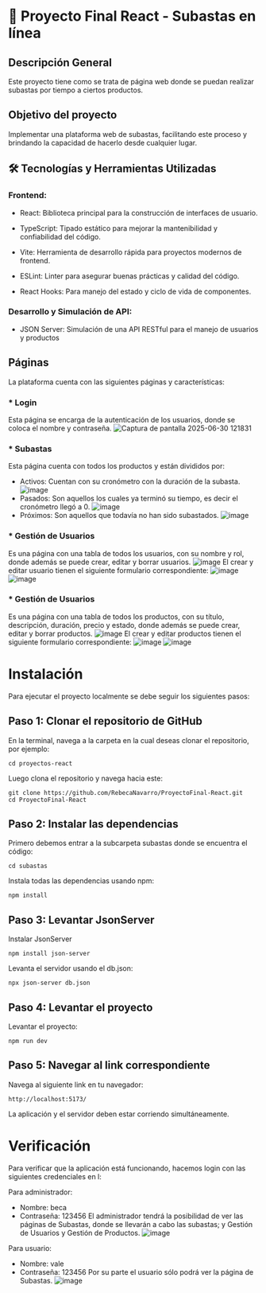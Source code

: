 # 💸 Proyecto Final React - Subastas en línea 
## Descripción General
Este proyecto tiene como se trata de página web donde se puedan realizar subastas por tiempo a ciertos productos.

## Objetivo del proyecto
Implementar una plataforma web de subastas, facilitando este proceso y brindando la capacidad de hacerlo desde cualquier lugar.

## 🛠️ Tecnologías y Herramientas Utilizadas
### Frontend:
- React: Biblioteca principal para la construcción de interfaces de usuario.

- TypeScript: Tipado estático para mejorar la mantenibilidad y confiabilidad del código.

- Vite: Herramienta de desarrollo rápida para proyectos modernos de frontend.

- ESLint: Linter para asegurar buenas prácticas y calidad del código.

- React Hooks: Para manejo del estado y ciclo de vida de componentes.

### Desarrollo y Simulación de API:
- JSON Server: Simulación de una API RESTful para el manejo de usuarios y productos

## Páginas
La plataforma cuenta con las siguientes páginas y características:
### * Login
Esta página se encarga de la autenticación de los usuarios, donde se coloca el nombre y contraseña.
![Captura de pantalla 2025-06-30 121831](https://github.com/user-attachments/assets/be8329c0-7d00-4ad2-8247-ed5946b562b9)
### * Subastas
Esta página cuenta con todos los productos y están divididos por:
- Activos: Cuentan con su cronómetro con la duración de la subasta.
  ![image](https://github.com/user-attachments/assets/50bb6eda-137d-44e4-b4ee-b39d3e8e235f)
- Pasados: Son aquellos los cuales ya terminó su tiempo, es decir el cronómetro llegó a 0.
  ![image](https://github.com/user-attachments/assets/c67827fc-55a1-445a-bda4-a6e39a8a91cb)
- Próximos: Son aquellos que todavía no han sido subastados.
![image](https://github.com/user-attachments/assets/cf913ade-e828-4371-bb2d-643e8807f986) 
### * Gestión de Usuarios
Es una página con una tabla de todos los usuarios, con su nombre y rol, donde además se puede crear, editar y borrar usuarios.
![image](https://github.com/user-attachments/assets/b5b481a8-bfd8-4c2e-bdb0-ea0c2f7adaa1)
El crear y editar usuario tienen el siguiente formulario correspondiente:
![image](https://github.com/user-attachments/assets/42013603-fec6-4ac0-ad4b-1dea77cd5cf1)
![image](https://github.com/user-attachments/assets/f4244510-d86f-4edb-a90a-3843624f93e6)
### * Gestión de Usuarios
Es una página con una tabla de todos los productos, con su título, descripción, duración, precio y estado, donde además se puede crear, editar y borrar productos.
![image](https://github.com/user-attachments/assets/cc3b11a6-961e-4318-9d61-5444ad57d6da)
El crear y editar productos tienen el siguiente formulario correspondiente:
![image](https://github.com/user-attachments/assets/4cce54e9-0db0-4109-a57f-8e248db5efaa)
![image](https://github.com/user-attachments/assets/1c09617e-010d-4771-810e-8093449e50a6)

# Instalación
Para ejecutar el proyecto localmente se debe seguir los siguientes pasos:
## Paso 1: Clonar el repositorio de GitHub
En la terminal, navega a la carpeta en la cual deseas clonar el repositorio, por ejemplo:
```
cd proyectos-react
```
Luego clona el repositorio y navega hacia este:
```
git clone https://github.com/RebecaNavarro/ProyectoFinal-React.git
cd ProyectoFinal-React
```
## Paso 2: Instalar las dependencias
Primero debemos entrar a la subcarpeta subastas donde se encuentra el código:
```
cd subastas
```
Instala todas las dependencias usando npm:
```
npm install
```
## Paso 3: Levantar JsonServer
Instalar JsonServer
```
npm install json-server
```
Levanta el servidor usando el db.json:
```
npx json-server db.json
```
## Paso 4: Levantar el proyecto
Levantar el proyecto:
```
npm run dev
```
## Paso 5: Navegar al link correspondiente
Navega al siguiente link en tu navegador:
```
http://localhost:5173/
```
La aplicación y el servidor deben estar corriendo simultáneamente.

# Verificación
Para verificar que la aplicación está funcionando, hacemos login con las siguientes credenciales en l:

Para administrador:
- Nombre: beca
- Contraseña: 123456
  El administrador tendrá la posibilidad de ver las páginas de Subastas, donde se llevarán a cabo las subastas; y Gestión de Usuarios y Gestión de Productos.
![image](https://github.com/user-attachments/assets/551f36b7-f771-40d0-ac68-bcc6984dec0f)

Para usuario:
- Nombre: vale
- Contraseña: 123456
  Por su parte el usuario sólo podrá ver la página de Subastas.
  ![image](https://github.com/user-attachments/assets/fee73d51-7aa9-48d7-a3a5-f48d6a7d8da7)
